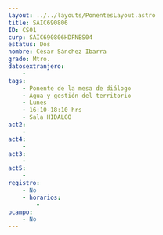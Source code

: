 ```yaml
---
layout: ../../layouts/PonentesLayout.astro
title: SAIC690806
ID: CS01
curp: SAIC690806HDFNBS04
estatus: Dos
nombre: César Sánchez Ibarra
grado: Mtro.
datosextranjero:
    - 
tags:
    - Ponente de la mesa de diálogo
    - Agua y gestión del territorio
    - Lunes
    - 16:10-18:10 hrs
    - Sala HIDALGO
act2: 
    - 
act4: 
    - 
act3: 
    - 
act5: 
    - 
registro:
    - No
    - horarios:
        - 
pcampo:
    - No
---
```

